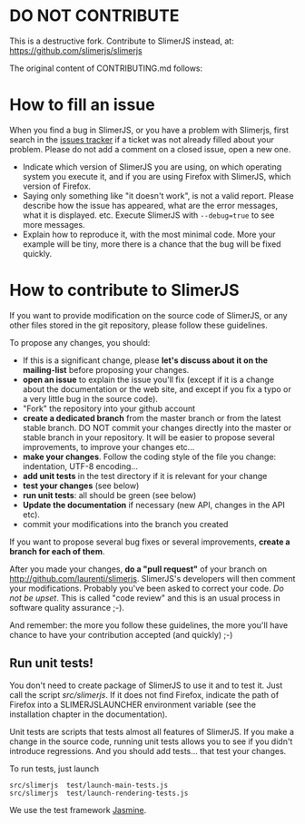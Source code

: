 DO NOT CONTRIBUTE
=================

This is a destructive fork. Contribute to SlimerJS instead, at:
https://github.com/slimerjs/slimerjs

The original content of CONTRIBUTING.md follows:

How to fill an issue
====================

When you find a bug in SlimerJS, or you have a problem with Slimerjs, first search in the 
[issues tracker](https://github.com/laurentj/slimerjs/issues) if a ticket was not already filled about your problem. Please do not add a comment on a closed issue, open a new one.

- Indicate which version of SlimerJS you are using, on which operating system
  you execute it, and if you are using Firefox with SlimerJS, which version of Firefox.
- Saying only something like "it doesn't work", is not a valid report. Please describe how the issue
  has appeared, what are the error messages, what it is displayed. etc. Execute
  SlimerJS with `--debug=true` to see more messages.
- Explain how to reproduce it, with the most minimal code. More your example
  will be tiny, more there is a chance that the bug will be fixed quickly.


How to contribute to SlimerJS
=============================

If you want to provide modification on the source code of SlimerJS, or
any other files stored in the git repository, please follow these guidelines.

To propose any changes, you should:

- If this is a significant change, please **let's discuss about it on the
  mailing-list** before proposing your changes.
- **open an issue** to explain the issue you'll fix (except if it is a change about
  the documentation or the web site, and except if you fix a typo or a very little bug
  in the source code).
- "Fork" the repository into your github account
- **create a dedicated branch** from the master branch or from
  the latest stable branch.
  DO NOT commit your changes directly into the master or stable branch
  in your repository. It will be easier to propose several improvements,
  to improve your changes etc...
- **make your changes**. Follow the coding style of the file you change: indentation,
  UTF-8 encoding...
- **add unit tests** in the test directory if it is relevant for your change
- **test your changes** (see below)
- **run unit tests**: all should be green (see below)
- **Update the documentation** if necessary (new API, changes in the API etc).
- commit your modifications into the branch you created

If you want to propose several bug fixes or several improvements,
**create a branch for each of them**.

After you made your changes, **do a "pull request"** of your branch on
http://github.com/laurentj/slimerjs. SlimerJS's developers will then
comment your modifications. Probably you've been asked to correct
your code. *Do not be upset*. This is called "code review" and this is
an usual process in software quality assurance ;-).

And remember: the more you follow these guidelines, the more you'll have chance
to have your contribution accepted (and quickly) ;-)

Run unit tests!
---------------

You don't need to create package of SlimerJS to use it and to test it.
Just call the script *src/slimerjs*. If it does not find Firefox, indicate
the path of Firefox into a SLIMERJSLAUNCHER environment variable
(see the installation chapter in the documentation).

Unit tests are scripts that tests almost all features of SlimerJS. If you make
a change in the source code, running unit tests allows you to see if you
didn't introduce regressions. And you should add tests... that test your changes.

To run tests, just launch

    src/slimerjs  test/launch-main-tests.js
    src/slimerjs  test/launch-rendering-tests.js

We use the test framework [Jasmine](http://pivotal.github.io/jasmine/).


